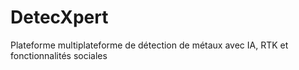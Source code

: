 # DetecXpert
Plateforme multiplateforme de détection de métaux avec IA, RTK et fonctionnalités sociales
